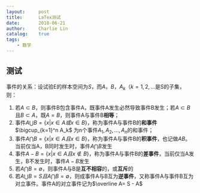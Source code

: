 ```yaml
---
layout:     post
title:      LaTex测试
date:       2018-06-21
author:     Charlie Lin
catalog:    true
tags:
    - 数学
---
```


## 测试

事件的关系：设试验E的样本空间为$S$，而$A，B，A_k（k=1,2,…$是S的子集，则：
1. 若$A \subset B$，则事件B包含事件A，既事件A发生必然导致事件B发生；若$A \subset B$且$B \subset A$，既$A = B$，则事件A与事件B**相等**；   
2. 事件$A\bigcup B= \{ x|x \in A 或 x \in B\}$，称为事件A与事件B的**和事件** $\bigcup_{k=1}^n A_k$ 为n个事件$A_1, A_2, ... , A_n$的和事件；
3. 事件$A \bigcap B= \{ x|x \in A 且 x \in B\}$，称为事件A与事件B的**积事件**，也记做$AB$。当前仅当A，B同时发生时，事件$A\bigcap B$发生
4. 事件$A-B= \{ x|x \in A 且 x \notin B\}$，称为事件A与事件B的**差事件**，当前仅当A发生，B不发生时，事件$A-B$发生
5. 若$A \bigcap B = \emptyset$，则事件A与B是**互不相容**的，或**互斥**的
6. 若$A \bigcup B = S 且 A \bigcap B = \emptyset$，则成事件A与B互为**逆事件**，又称事件A与事件B互为对立事件。事件A的对立事件记为$\overline A= S - A$
